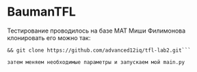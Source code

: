 # BaumanTFL

Тестирование проводилось на базе МАТ Миши Филимонова
клонировать его можно так:

```mkdir MAT && cd MAT \
&& git clone https://github.com/advanced12iq/tfl-lab2.git```

затем меняем необходимые параметры и запускаем мой main.py

